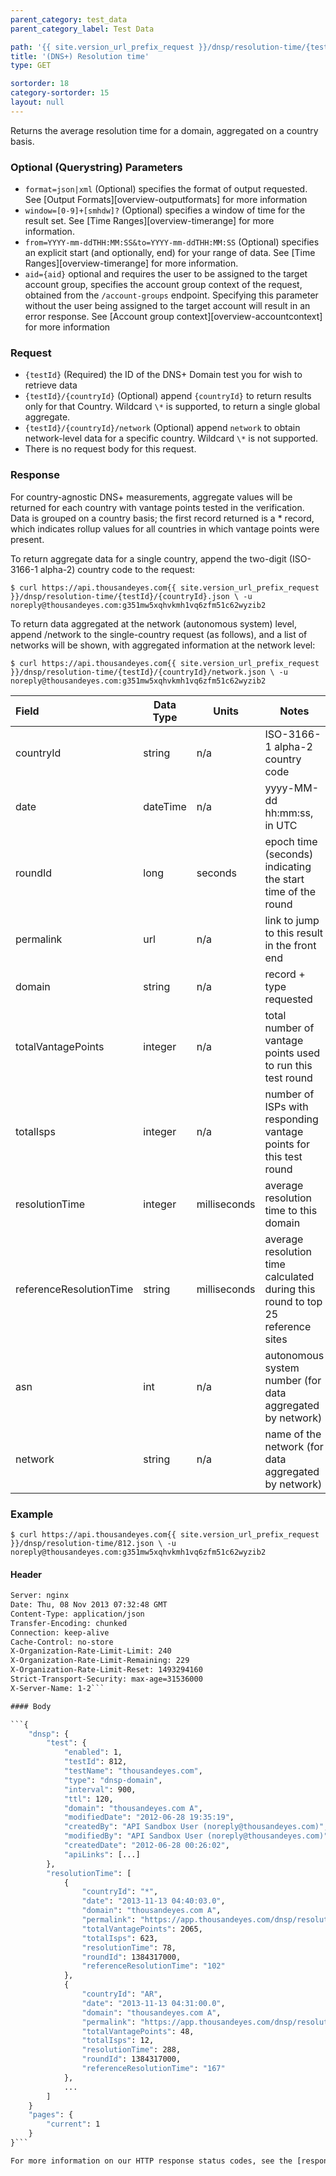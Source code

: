 ```yaml
---
parent_category: test_data
parent_category_label: Test Data

path: '{{ site.version_url_prefix_request }}/dnsp/resolution-time/{testId}'
title: '(DNS+) Resolution time'
type: GET

sortorder: 18
category-sortorder: 15
layout: null
---
```


Returns the average resolution time for a domain, aggregated on a country basis.

### Optional (Querystring) Parameters

* `format=json|xml` (Optional) specifies the format of output requested.  See [Output Formats][overview-outputformats] for more information
* `window=[0-9]+[smhdw]?` (Optional) specifies a window of time for the result set.  See [Time Ranges][overview-timerange] for more information.
* `from=YYYY-mm-ddTHH:MM:SS&to=YYYY-mm-ddTHH:MM:SS` (Optional) specifies an explicit start (and optionally, end) for your range of data.  See [Time Ranges][overview-timerange] for more information.
* `aid={aid}` optional and requires the user to be assigned to the target account group, specifies the account group context of the request, obtained from the `/account-groups` endpoint.  Specifying this parameter without the user being assigned to the target account will result in an error response. See [Account group context][overview-accountcontext] for more information

### Request

* `{testId}` (Required) the ID of the DNS+ Domain test you for wish to retrieve data
* `{testId}/{countryId}` (Optional) append `{countryId}` to return results only for that Country.  Wildcard `\*` is supported, to return a single global aggregate.
* `{testId}/{countryId}/network` (Optional) append `network` to obtain network-level data for a specific country.  Wildcard `\*` is not supported.
* There is no request body for this request.

### Response

For country-agnostic DNS+ measurements, aggregate values will be returned for each country with vantage points tested in the verification.  Data is grouped on a country basis; the first record returned is a \* record, which indicates rollup values for all countries in which vantage points were present.

To return aggregate data for a single country, append the two-digit (ISO-3166-1 alpha-2) country code to the request:

`$ curl https://api.thousandeyes.com{{ site.version_url_prefix_request }}/dnsp/resolution-time/{testId}/{countryId}.json \
  -u noreply@thousandeyes.com:g351mw5xqhvkmh1vq6zfm51c62wyzib2`

To return data aggregated at the network (autonomous system) level, append /network to the single-country request (as follows), and a list of networks will be shown, with aggregated information at the network level:

`$ curl https://api.thousandeyes.com{{ site.version_url_prefix_request }}/dnsp/resolution-time/{testId}/{countryId}/network.json \
  -u noreply@thousandeyes.com:g351mw5xqhvkmh1vq6zfm51c62wyzib2`

Field | Data Type | Units | Notes
:------------|-------------|-------------|-------------|
countryId | string | n/a | ISO-3166-1 alpha-2 country code
date | dateTime | n/a | yyyy-MM-dd hh:mm:ss, in UTC
roundId | long | seconds | epoch time (seconds) indicating the start time of the round
permalink | url | n/a | link to jump to this result in the front end
domain | string | n/a | record + type requested
totalVantagePoints | integer | n/a | total number of vantage points used to run this test round
totalIsps | integer | n/a | number of ISPs with responding vantage points for this test round
resolutionTime | integer | milliseconds | average resolution time to this domain
referenceResolutionTime | string | milliseconds | average resolution time calculated during this round to top 25 reference sites
asn | int | n/a | autonomous system number (for data aggregated by network)
network | string | n/a | name of the network (for data aggregated by network)


### Example

`$ curl https://api.thousandeyes.com{{ site.version_url_prefix_request }}/dnsp/resolution-time/812.json \
  -u noreply@thousandeyes.com:g351mw5xqhvkmh1vq6zfm51c62wyzib2`

#### Header

```HTTP/1.1 200 OK
Server: nginx
Date: Thu, 08 Nov 2013 07:32:48 GMT
Content-Type: application/json
Transfer-Encoding: chunked
Connection: keep-alive
Cache-Control: no-store
X-Organization-Rate-Limit-Limit: 240
X-Organization-Rate-Limit-Remaining: 229
X-Organization-Rate-Limit-Reset: 1493294160
Strict-Transport-Security: max-age=31536000
X-Server-Name: 1-2```

#### Body

```{
    "dnsp": {
        "test": {
            "enabled": 1,
            "testId": 812,
            "testName": "thousandeyes.com",
            "type": "dnsp-domain",
            "interval": 900,
            "ttl": 120,
            "domain": "thousandeyes.com A",
            "modifiedDate": "2012-06-28 19:35:19",
            "createdBy": "API Sandbox User (noreply@thousandeyes.com)",
            "modifiedBy": "API Sandbox User (noreply@thousandeyes.com)",
            "createdDate": "2012-06-28 00:26:02",
            "apiLinks": [...]
        },
        "resolutionTime": [
            {
                "countryId": "*",
                "date": "2013-11-13 04:40:03.0",
                "domain": "thousandeyes.com A",
                "permalink": "https://app.thousandeyes.com/dnsp/resolution-time?__a=75&testId=812&roundId=1384317000&countryId=",
                "totalVantagePoints": 2065,
                "totalIsps": 623,
                "resolutionTime": 78,
                "roundId": 1384317000,
                "referenceResolutionTime": "102"
            },
            {
                "countryId": "AR",
                "date": "2013-11-13 04:31:00.0",
                "domain": "thousandeyes.com A",
                "permalink": "https://app.thousandeyes.com/dnsp/resolution-time?__a=75&testId=812&roundId=1384317000&countryId=AR",
                "totalVantagePoints": 48,
                "totalIsps": 12,
                "resolutionTime": 288,
                "roundId": 1384317000,
                "referenceResolutionTime": "167"
            },
            ...
        ]
    }
    "pages": {
        "current": 1
    }
}```

For more information on our HTTP response status codes, see the [response status codes documentation][overview-responsestatuscodes].
